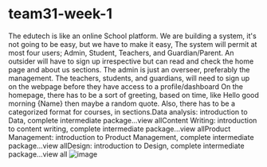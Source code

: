 # team31-week-1
The edutech is like an online School platform.
We are building a system, it's not going to be easy, but we have to make it easy,
The system will permit at most four users; Admin, Student, Teachers, and Guardian/Parent. An outsider will have to sign up irrespective but can read and check the home page and about us sections.
The admin is just an overseer, preferably the management.
The teachers, students, and guardians, will need to sign up on the webpage before they have access to a profile/dashboard
On the homepage, there has to be a sort of greeting, based on time, like Hello good morning {Name} then maybe a random quote.
Also, there has to be a categorized format for courses, in sections.Data analysis: introduction to Data, complete intermediate package...view allContent Writing: introduction to content writing, complete intermediate package...view allProduct Management: introduction to Product Management, complete intermediate package...view allDesign: introduction to Design, complete intermediate package...view all
![image](https://res.cloudinary.com/sarahembee/image/upload/v1597073265/E-Learning_Site_-_ECX_nhnvji.png)